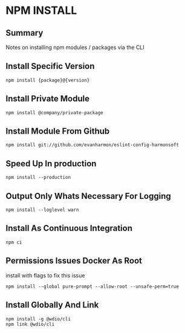 # NPM INSTALL

## Summary

Notes on installing npm modules / packages via the CLI

## Install Specific Version

```console
npm install {package}@{version}
```

## Install Private Module

```console
npm install @company/private-package
```

## Install Module From Github

```console
npm install git://github.com/evanharmon/eslint-config-harmonsoft
```

## Speed Up In production

```console
npm install --production
```

## Output Only Whats Necessary For Logging

```console
npm install --loglevel warn
```

## Install As Continuous Integration

```console
npm ci
```

## Permissions Issues Docker As Root

install with flags to fix this issue

```console
npm install --global pure-prompt --allow-root --unsafe-perm=true
```

## Install Globally And Link

```console
npm install -g @wdio/cli
npm link @wdio/cli
```

